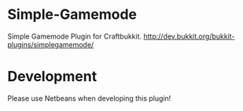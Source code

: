 Simple-Gamemode
===============

Simple Gamemode Plugin for Craftbukkit. http://dev.bukkit.org/bukkit-plugins/simplegamemode/

Development
===============

Please use Netbeans when developing this plugin!
